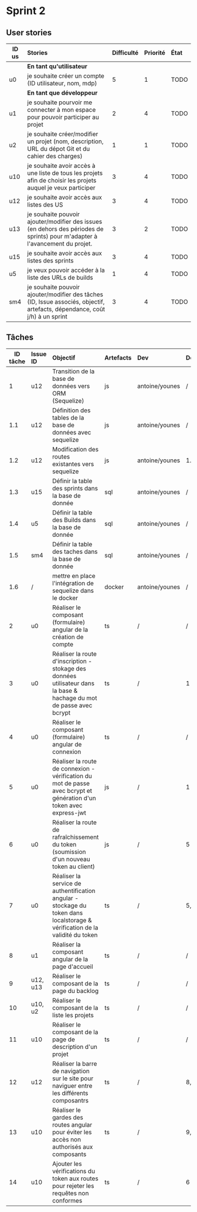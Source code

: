 # Sprint 2

## User stories

| ID us | Stories | Difficulté | Priorité | État |
|-------|:--------|:-----------|:---------|:-----|
|      | **En tant qu'utilisateur**              |
| u0   | je souhaite créer un compte (ID utilisateur, nom, mdp) | 5 | 1 | TODO |
|      | **En tant que développeur**             |
| u1   | je souhaite pourvoir me connecter à mon espace pour pouvoir participer au projet | 2 | 4 | TODO |
| u2   | je souhaite créer/modifier un projet (nom, description, URL du dépot Git et du cahier des charges) | 1 | 1 | TODO |
| u10  | je souhaite avoir accès à une liste de tous les projets afin de choisir les projets auquel je veux participer | 3 | 4 | TODO |
| u12  | je souhaite avoir accès aux listes des US | 3 | 4 | TODO |
| u13  | je souhaite pouvoir ajouter/modifier des issues (en dehors des périodes de sprints) pour m'adapter à l'avancement du projet. | 3 | 2 | TODO |
| u15  | je souhaite avoir accès aux listes des sprints | 3 | 4 | TODO |
| u5   | je veux pouvoir accéder à la liste des URLs de builds | 1 | 4 |TODO|
| sm4  | je souhaite pouvoir ajouter/modifier des tâches (ID, Issue associés, objectif, artefacts, dépendance, coût j/h) à un sprint | 3 | 4 |TODO|

## Tâches

| ID tâche | Issue ID | Objectif | Artefacts | Dev | Dépendance | État |
|----|:--------|:-----------|:---------|:-----|:--------|:------|
| 1 | u12 | Transition de la base de données vers ORM (Sequelize) | js | antoine/younes | / | DONE |
| 1.1 | u12 | Définition des tables de la base de données avec sequelize | js | antoine/younes | / | DONE |
| 1.2 | u12 | Modification des routes existantes vers sequelize | js | antoine/younes | 1.1 | TODO |
| 1.3 | u15 | Définir la table des sprints dans la base de donnée | sql | antoine/younes | / | DONE |
| 1.4 | u5 | Définir la table des Builds dans la base de donnée | sql | antoine/younes | / | DONE |
| 1.5 | sm4 | Définir la table des taches dans la base de donnée | sql | antoine/younes | / | DONE |
| 1.6 | / | mettre en place l'intégration de sequelize dans le docker | docker | antoine/younes | / | TODO |
| 2 | u0 | Réaliser le composant (formulaire) angular de la création de compte | ts | / | / | TODO |
| 3 | u0 | Réaliser la route d'inscription - stokage des données utilisateur dans la base & hachage du mot de passe avec bcrypt | ts | / | 1 | TODO |
| 4 | u0 | Réaliser le composant (formulaire) angular de connexion | ts | / | / | TODO |
| 5 | u0 | Réaliser la route de connexion - vérification du mot de passe avec bcrypt et génération d'un token avec express-jwt | js | / | 1 | TODO |
| 6 | u0 | Réaliser la route de rafraîchissement du token (soumission d'un nouveau token au client) | js | / | 5 | TODO |
| 7 | u0 | Réaliser la service de authentification angular - stockage du token dans localstorage & vérification de la validité du token | ts | / | 5, 6 | TODO |
| 8 | u1 | Réaliser la composant angular de la page d'accueil | ts | / | / | TODO |
| 9 | u12, u13 | Réaliser le composant de la page du backlog | ts | / | / | TODO |
| 10 | u10, u2 | Réaliser le composant de la liste les projets | ts | / | / | TODO |
| 11 | u10 | Réaliser le composant de la page de description d'un projet| ts | / | / | TODO |
| 12 | u12 | Réaliser la barre de navigation sur le site pour naviguer entre les différents composantrs | ts | / | 8, 9, 10, 11  | TODO |
| 13 | u10 | Réaliser le gardes des routes angular pour éviter les accès non authorisés aux composants | ts | / | 9, 10, 11 | TODO |
| 14 | u10 | Ajouter les vérifications du token aux routes pour rejeter les requêtes non conformes | ts | / | 6  | TODO |

